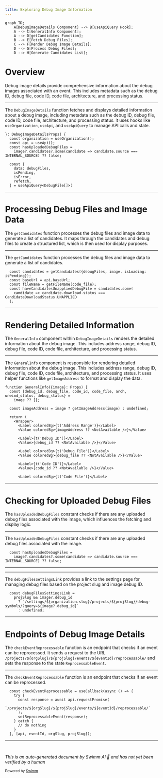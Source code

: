 ```yaml
---
title: Exploring Debug Image Information
---
```

```mermaid
graph TD;
    A[DebugImageDetails Component] --> B[useApiQuery Hook];
    A --> C[GeneralInfo Component];
    A --> D[getCandidates Function];
    B --> E[Fetch Debug Files];
    C --> F[Render Debug Image Details];
    D --> G[Process Debug Files];
    D --> H[Generate Candidates List];
```

# Overview

Debug image details provide comprehensive information about the debug images associated with an event. This includes metadata such as the debug ID, debug file, code ID, code file, architecture, and processing status.

<SwmSnippet path="/static/app/components/events/interfaces/debugMeta/debugImageDetails/index.tsx" line="211">

---

The <SwmToken path="static/app/components/events/interfaces/debugMeta/debugImageDetails/index.tsx" pos="203:4:4" line-data="export function DebugImageDetails({">`DebugImageDetails`</SwmToken> function fetches and displays detailed information about a debug image, including metadata such as the debug ID, debug file, code ID, code file, architecture, and processing status. It uses hooks like <SwmToken path="static/app/components/events/interfaces/debugMeta/debugImageDetails/index.tsx" pos="212:7:7" line-data="  const organization = useOrganization();">`useOrganization`</SwmToken>, <SwmToken path="static/app/components/events/interfaces/debugMeta/debugImageDetails/index.tsx" pos="213:7:7" line-data="  const api = useApi();">`useApi`</SwmToken>, and <SwmToken path="static/app/components/events/interfaces/debugMeta/debugImageDetails/index.tsx" pos="222:5:5" line-data="  } = useApiQuery&lt;DebugFile[]&gt;(">`useApiQuery`</SwmToken> to manage API calls and state.

```tsx
}: DebugImageDetailsProps) {
  const organization = useOrganization();
  const api = useApi();
  const hasUploadedDebugFiles =
    image?.candidates?.some(candidate => candidate.source === INTERNAL_SOURCE) ?? false;

  const {
    data: debugFiles,
    isPending,
    isError,
    refetch,
  } = useApiQuery<DebugFile[]>(
```

---

</SwmSnippet>

# Processing Debug Files and Image Data

The <SwmToken path="static/app/components/events/interfaces/debugMeta/debugImageDetails/index.tsx" pos="252:7:7" line-data="  const candidates = getCandidates({debugFiles, image, isLoading: isPending});">`getCandidates`</SwmToken> function processes the debug files and image data to generate a list of candidates. It maps through the candidates and debug files to create a structured list, which is then used for display purposes.

<SwmSnippet path="/static/app/components/events/interfaces/debugMeta/debugImageDetails/index.tsx" line="252">

---

The <SwmToken path="static/app/components/events/interfaces/debugMeta/debugImageDetails/index.tsx" pos="252:7:7" line-data="  const candidates = getCandidates({debugFiles, image, isLoading: isPending});">`getCandidates`</SwmToken> function processes the debug files and image data to generate a list of candidates.

```tsx
  const candidates = getCandidates({debugFiles, image, isLoading: isPending});
  const baseUrl = api.baseUrl;
  const fileName = getFileName(code_file);
  const haveCandidatesUnappliedDebugFile = candidates.some(
    candidate => candidate.download.status === CandidateDownloadStatus.UNAPPLIED
  );
```

---

</SwmSnippet>

# Rendering Detailed Information

The <SwmToken path="static/app/components/events/interfaces/debugMeta/debugImageDetails/generalInfo.tsx" pos="15:2:2" line-data="function GeneralInfo({image}: Props) {">`GeneralInfo`</SwmToken> component within <SwmToken path="static/app/components/events/interfaces/debugMeta/debugImageDetails/index.tsx" pos="203:4:4" line-data="export function DebugImageDetails({">`DebugImageDetails`</SwmToken> renders the detailed information about the debug image. This includes address range, debug ID, debug file, code ID, code file, architecture, and processing status.

<SwmSnippet path="/static/app/components/events/interfaces/debugMeta/debugImageDetails/generalInfo.tsx" line="15">

---

The <SwmToken path="static/app/components/events/interfaces/debugMeta/debugImageDetails/generalInfo.tsx" pos="15:2:2" line-data="function GeneralInfo({image}: Props) {">`GeneralInfo`</SwmToken> component is responsible for rendering detailed information about the debug image. This includes address range, debug ID, debug file, code ID, code file, architecture, and processing status. It uses helper functions like <SwmToken path="static/app/components/events/interfaces/debugMeta/debugImageDetails/generalInfo.tsx" pos="19:11:11" line-data="  const imageAddress = image ? getImageAddress(image) : undefined;">`getImageAddress`</SwmToken> to format and display the data.

```tsx
function GeneralInfo({image}: Props) {
  const {debug_id, debug_file, code_id, code_file, arch, unwind_status, debug_status} =
    image ?? {};

  const imageAddress = image ? getImageAddress(image) : undefined;

  return (
    <Wrapper>
      <Label coloredBg>{t('Address Range')}</Label>
      <Value coloredBg>{imageAddress ?? <NotAvailable />}</Value>

      <Label>{t('Debug ID')}</Label>
      <Value>{debug_id ?? <NotAvailable />}</Value>

      <Label coloredBg>{t('Debug File')}</Label>
      <Value coloredBg>{debug_file ?? <NotAvailable />}</Value>

      <Label>{t('Code ID')}</Label>
      <Value>{code_id ?? <NotAvailable />}</Value>

      <Label coloredBg>{t('Code File')}</Label>
```

---

</SwmSnippet>

# Checking for Uploaded Debug Files

The <SwmToken path="static/app/components/events/interfaces/debugMeta/debugImageDetails/index.tsx" pos="214:3:3" line-data="  const hasUploadedDebugFiles =">`hasUploadedDebugFiles`</SwmToken> constant checks if there are any uploaded debug files associated with the image, which influences the fetching and display logic.

<SwmSnippet path="/static/app/components/events/interfaces/debugMeta/debugImageDetails/index.tsx" line="214">

---

The <SwmToken path="static/app/components/events/interfaces/debugMeta/debugImageDetails/index.tsx" pos="214:3:3" line-data="  const hasUploadedDebugFiles =">`hasUploadedDebugFiles`</SwmToken> constant checks if there are any uploaded debug files associated with the image.

```tsx
  const hasUploadedDebugFiles =
    image?.candidates?.some(candidate => candidate.source === INTERNAL_SOURCE) ?? false;
```

---

</SwmSnippet>

<SwmSnippet path="/static/app/components/events/interfaces/debugMeta/debugImageDetails/index.tsx" line="281">

---

The <SwmToken path="static/app/components/events/interfaces/debugMeta/debugImageDetails/index.tsx" pos="281:3:3" line-data="  const debugFilesSettingsLink =">`debugFilesSettingsLink`</SwmToken> provides a link to the settings page for managing debug files based on the project slug and image debug ID.

```tsx
  const debugFilesSettingsLink =
    projSlug && image?.debug_id
      ? `/settings/${organization.slug}/projects/${projSlug}/debug-symbols/?query=${image?.debug_id}`
      : undefined;
```

---

</SwmSnippet>

# Endpoints of Debug Image Details

The <SwmToken path="static/app/components/events/interfaces/debugMeta/debugImageDetails/reprocessAlert.tsx" pos="40:3:3" line-data="  const checkEventReprocessable = useCallback(async () =&gt; {">`checkEventReprocessable`</SwmToken> function is an endpoint that checks if an event can be reprocessed. It sends a request to the URL `/projects/${orgSlug}/${projSlug}/events/${eventId}/reprocessable/` and sets the response to the state <SwmToken path="static/app/components/events/interfaces/debugMeta/debugImageDetails/reprocessAlert.tsx" pos="22:2:2" line-data="type ReprocessableEvent = {">`ReprocessableEvent`</SwmToken>.

<SwmSnippet path="/static/app/components/events/interfaces/debugMeta/debugImageDetails/reprocessAlert.tsx" line="40">

---

The <SwmToken path="static/app/components/events/interfaces/debugMeta/debugImageDetails/reprocessAlert.tsx" pos="40:3:3" line-data="  const checkEventReprocessable = useCallback(async () =&gt; {">`checkEventReprocessable`</SwmToken> function is an endpoint that checks if an event can be reprocessed.

```tsx
  const checkEventReprocessable = useCallback(async () => {
    try {
      const response = await api.requestPromise(
        `/projects/${orgSlug}/${projSlug}/events/${eventId}/reprocessable/`
      );
      setReprocessableEvent(response);
    } catch {
      // do nothing
    }
  }, [api, eventId, orgSlug, projSlug]);
```

---

</SwmSnippet>

&nbsp;

*This is an auto-generated document by Swimm AI 🌊 and has not yet been verified by a human*

<SwmMeta version="3.0.0" repo-id="Z2l0aHViJTNBJTNBc2VudHJ5LWRlbW8tMSUzQSUzQVN3aW1tLURlbW8=" repo-name="sentry-demo-1" doc-type="overview"><sup>Powered by [Swimm](/)</sup></SwmMeta>
